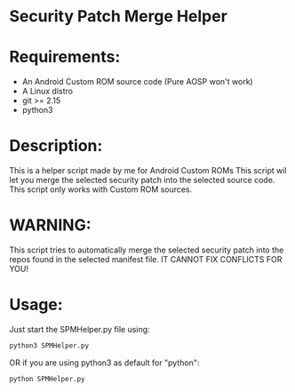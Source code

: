 # Security Patch Merge Helper

# Requirements:
- An Android Custom ROM source code (Pure AOSP won't work)
- A Linux distro
- git >= 2.15
- python3

# Description:
This is a helper script made by me for Android Custom ROMs
This script wil let you merge the selected security patch
into the selected source code.
This script only works with Custom ROM sources.

# WARNING:
This script tries to automatically merge the selected
security patch into the repos found in the selected
manifest file.
IT CANNOT FIX CONFLICTS FOR YOU!

# Usage:
Just start the SPMHelper.py file using:
```bash
python3 SPMHelper.py
```
OR if you are using python3 as default for "python":
```bash
python SPMHelper.py
```
